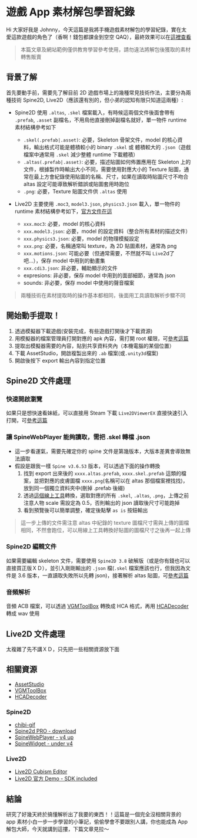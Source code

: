 # 遊戲 App 素材解包學習紀錄

<SocialBlock hashtags="javascript,spine2d,live2d" />

Hi 大家好我是 Johnny，今天這篇是我將手機遊戲素材解包的學習紀錄，實在太愛這款遊戲的角色了（香啊！錢包都課金到空空 QAQ），最終效果可以在[這裡查看](/book/spine/final-gear.html?assist=100010)

> 本篇文章及網站範例僅供教育學習參考使用，請勿違法將解包後獲取的素材轉售販賣


## 背景了解
首先要動手前，需要先了解目前 2D 遊戲市場上的幾種常見技術作法，主要分為兩種技術 Spine2D, Live2D（應該還有別的，但小弟的認知有限只知道這兩種）:

- Spine2D 使用 `.altas`, `.skel` 檔案載入，有時候這兩個文件後面會帶有 `.prefab`, `.asset` 副檔名，不用鳥他直接刪掉副檔名就好，單一物件 runtime 素材結構參考如下
  - `.skel(.prefab|.asset)`: 必要，Skeleton 骨架文件，model 的核心資料，輸出格式可能是體積較小的 binary `.skel` 或 體積較大的 `.json`（遊戲檔案中通常用 `.skel` 減少整體 runtime 下載體積）
  - `.altas(.prefab|.asset)`: 必要，描述貼圖如何佈置應用在 Skeleton 上的文件，根據製作時輸出大小不同，需要使用對應大小的 Texture 貼圖，通常在最上方會紀錄使用貼圖的名稱、尺寸，如果在讀取時貼圖尺寸不吻合 altas 設定可能導致解析錯誤或貼圖套用時跑位
  - `.png`: 必要，Texture 貼圖文件供 `.altas` 使用

- Live2D 主要使用 `.moc3`, `model3.json`, `physics3.json` 載入，單一物件的 runtime 素材結構參考如下，[官方文件在這](https://www.live2d.com/zh-CHS/learn/sample/)
  - `xxx.moc3`: 必要，model 的核心資料
  - `xxx.model3.json`: 必要，model 的設定資料（整合所有素材的描述文件）
  - `xxx.physics3.json`: 必要，model 的物理模擬設定
  - `xxx.png`: 必要，名稱通常叫 texture，為 2D 貼圖素材，通常為 png
  - `xxx.motions.json`: 可能必要（但通常需要，不然就不叫 `Live`2d了吧...），保存 model 中用到的動畫集
  - `xxx.cdi3.json`: 非必要，輔助顯示的文件
  - expresions: 非必要，保存 model 中用到的面部細節，通常為 json
  - sounds: 非必要，保存 model 中使用的聲音檔案

> 兩種技術在素材提取時的操作基本都相同，後面用工具讀取解析步驟不同


## 開始動手提取！
1. 透過模擬器下載遊戲(安裝完成，有些遊戲打開後才下載資源)
2. 用模擬器的檔案管理員打開對應的 apk 內容，需打開 root 權限，可[參考這篇](https://catchtest.pixnet.net/blog/post/32425306-%E5%8F%96%E5%87%BAandroid%E6%89%8B%E9%81%8A%E7%9A%84%E5%9C%96%E7%89%87%E5%90%A7)
3. 提取出模擬器需要的內容，貼到共享資料夾內（本機電腦的某個位置）
4. 下載 AssetStudio，開啟複製出來的 `.ab` 檔案(或`.unity3d`檔案)
5. 開啟後按下 export 輸出內容到指定位置


## Spine2D 文件處理

### 快速開啟瀏覽
如果只是想快速看妹紙，可以直接用 Steam 下載 `Live2DViewerEX` 直接快速引入打開，可[參考這篇](https://www.bilibili.com/read/cv16611529/)

### 讓 SpineWebPlayer 能夠讀取，需把 .skel 轉檔 .json
- 這一步看運氣，需要先確定你的 spine 文件是第幾版本，大版本差異會導致無法讀取
- 假設是跟我一樣 `Spine v3.6.53` 版本，可以透過下面的操作轉換
  1. 找到 export 出來後的 `xxxx.altas.prefab`, `xxxx.skel.prefab` 這類的檔案，並把對應的皮膚圖檔 `xxxx.png`(名稱可以在 altas 那個檔案裡找找)，放到同一個獨立資料夾中(刪掉 .prefab 後綴)
  2. 透過[這個線上工具](https://naganeko.pages.dev/chibi-gif/)轉換，選取對應的所有 `.skel`, `.altas`, `.png`，上傳之前注意人物 scale 需設定為 0.5，否則輸出的 json 讀取後尺寸可能跑掉
  3. 看到預覽後可以簡單調整，確定後點擊 `as is` 按鈕輸出

> 這一步上傳的文件需注意 altas 中紀錄的 texture 圖檔尺寸需與上傳的圖檔相同，不然會跑位，可以用線上工具轉換好貼圖的圖檔尺寸之後再一起上傳

### Spine2D 編輯文件
如果需要編輯 skeleton 文件，需要使用 `Spine2D 3.8` 破解版（或是你有錢也可以直接買正版ＸＤ），並引入剛剛輸出的 `.json` 檔(`.skel` 檔案應該也行，但我因為文件是 3.6 版本，一直讀取失敗所以先轉 json)，接著解析 altas 貼圖，可[參考這篇](https://www.bilibili.com/read/cv18073492/)

### 音頻解析
音頻 ACB 檔案，可以透過 [VGMToolBox](https://sourceforge.net/projects/vgmtoolbox/) 轉換成 HCA 格式，再用 [HCADecoder](https://github.com/Nyagamon/HCADecoder/releases) 轉成 wav 使用


## Live2D 文件處理
太複雜了先不講ＸＤ，只先把一些相關資源放下面


## 相關資源
- [AssetStudio](https://github.com/Perfare/AssetStudio/releases)
- [VGMToolBox](https://sourceforge.net/projects/vgmtoolbox/)
- [HCADecoder](https://github.com/Nyagamon/HCADecoder/releases)

### Spine2D
- [chibi-gif](https://naganeko.pages.dev/chibi-gif/)
- [Spine2d PRO - download](https://www.kadalin.com/software/download-spine-2d-pro-full-version/)
- [SpineWebPlayer - v4 up](https://zh.esotericsoftware.com/spine-player)
- [SpineWidget - under v4](https://github.com/EsotericSoftware/spine-runtimes/blob/3.6/spine-ts/widget/example/index.html)

### Live2D
- [Live2D Cubism Editor](https://www.live2d.com/zh-CHS/cubism/download/editor/)
- [Live2D 官方 Demo - SDK included](https://github.com/Live2D/CubismWebSamples)


<SocialBlock hashtags="javascript,spine2d,live2d" />

## 結論
研究了好幾天終於搞懂解析出了我要的東西！！這篇是一個完全沒相關背景的 app 素材小白一步一步學習的小筆記，偷偷學會不要跟別人講，你也能成為 App 解包大師，今天就講到這摟，下篇文章見拉～
